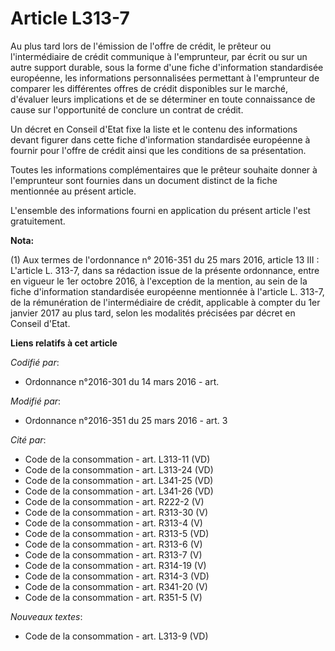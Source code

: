 # Article L313-7

Au plus tard lors de l'émission de l'offre de crédit, le prêteur ou l'intermédiaire de crédit communique à l'emprunteur, par
écrit ou sur un autre support durable, sous la forme d'une fiche d'information standardisée européenne, les informations
personnalisées permettant à l'emprunteur de comparer les différentes offres de crédit disponibles sur le marché, d'évaluer
leurs implications et de se déterminer en toute connaissance de cause sur l'opportunité de conclure un contrat de crédit. 

Un décret en Conseil d'Etat fixe la liste et le contenu des informations devant figurer dans cette fiche d'information
standardisée européenne à fournir pour l'offre de crédit ainsi que les conditions de sa présentation. 

Toutes les informations complémentaires que le prêteur souhaite donner à l'emprunteur sont fournies dans un document distinct
de la fiche mentionnée au présent article. 

L'ensemble des informations fourni en application du présent article l'est gratuitement.

**Nota:**

(1) Aux termes de l'ordonnance n° 2016-351 du 25 mars 2016, article 13 III : L'article L. 313-7, dans sa rédaction issue de
la présente ordonnance, entre en vigueur le 1er octobre 2016, à l'exception de la mention, au sein de la fiche d'information
standardisée européenne mentionnée à l'article L. 313-7, de la rémunération de l'intermédiaire de crédit, applicable à
compter du 1er janvier 2017 au plus tard, selon les modalités précisées par décret en Conseil d'Etat.

**Liens relatifs à cet article**

_Codifié par_:

  - Ordonnance n°2016-301 du 14 mars 2016 - art.

_Modifié par_:

  - Ordonnance n°2016-351 du 25 mars 2016 - art. 3

_Cité par_:

  - Code de la consommation - art. L313-11 (VD)
  - Code de la consommation - art. L313-24 (VD)
  - Code de la consommation - art. L341-25 (VD)
  - Code de la consommation - art. L341-26 (VD)
  - Code de la consommation - art. R222-2 (V)
  - Code de la consommation - art. R313-30 (V)
  - Code de la consommation - art. R313-4 (V)
  - Code de la consommation - art. R313-5 (VD)
  - Code de la consommation - art. R313-6 (V)
  - Code de la consommation - art. R313-7 (V)
  - Code de la consommation - art. R314-19 (V)
  - Code de la consommation - art. R314-3 (VD)
  - Code de la consommation - art. R341-20 (V)
  - Code de la consommation - art. R351-5 (V)

_Nouveaux textes_:

  - Code de la consommation - art. L313-9 (VD)
